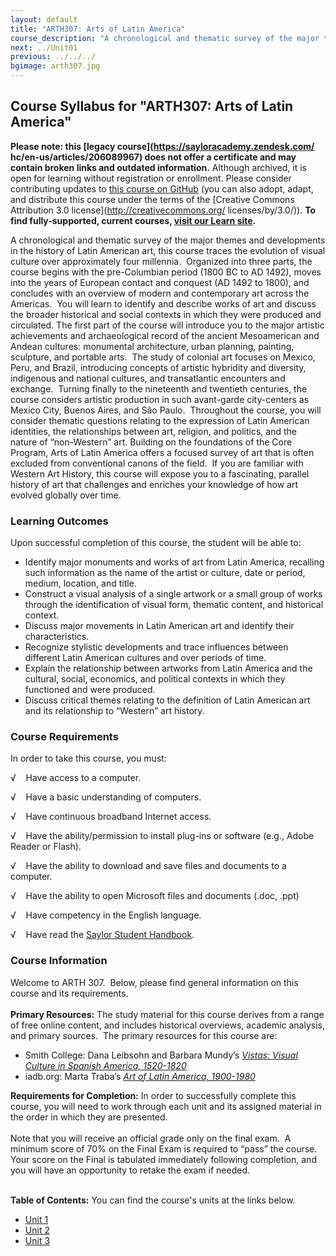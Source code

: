 ```yaml
---
layout: default
title: "ARTH307: Arts of Latin America"
course_description: "A chronological and thematic survey of the major themes and developments in the history of Latin American art, covering the pre-Columbian period, European Conquest, and modern and contemporary art across the Americas."
next: ../Unit01
previous: ../../../
bgimage: arth307.jpg
---
```

Course Syllabus for "ARTH307: Arts of Latin America"
----------------------------------------------------

**Please note: this [legacy course](https://sayloracademy.zendesk.com/
hc/en-us/articles/206089967) does not offer a certificate and may contain 
broken links and outdated information.** Although archived, it is open 
for learning without registration or enrollment. Please consider contributing 
updates to [this course on GitHub](https://github.com/saylordotorg/course_arth307) 
(you can also adopt, adapt, and distribute this course under the terms of 
the [Creative Commons Attribution 3.0 license](http://creativecommons.org/
licenses/by/3.0/)). **To find fully-supported, current courses, [visit our 
Learn site](https://learn.saylor.org).**

A chronological and thematic survey of the major themes and developments
in the history of Latin American art, this course traces the evolution
of visual culture over approximately four millennia.  Organized into
three parts, the course begins with the pre-Columbian period (1800 BC to
AD 1492), moves into the years of European contact and conquest (AD 1492
to 1800), and concludes with an overview of modern and contemporary art
across the Americas.  You will learn to identify and describe works of
art and discuss the broader historical and social contexts in which they
were produced and circulated. The first part of the course will
introduce you to the major artistic achievements and archaeological
record of the ancient Mesoamerican and Andean cultures: monumental
architecture, urban planning, painting, sculpture, and portable arts. 
The study of colonial art focuses on Mexico, Peru, and Brazil,
introducing concepts of artistic hybridity and diversity, indigenous and
national cultures, and transatlantic encounters and exchange.  Turning
finally to the nineteenth and twentieth centuries, the course considers
artistic production in such avant-garde city-centers as Mexico City,
Buenos Aires, and São Paulo.  Throughout the course, you will consider
thematic questions relating to the expression of Latin American
identities, the relationships between art, religion, and politics, and
the nature of “non-Western” art. Building on the foundations of the Core
Program, Arts of Latin America offers a focused survey of art that is
often excluded from conventional canons of the field.  If you are
familiar with Western Art History, this course will expose you to a
fascinating, parallel history of art that challenges and enriches your
knowledge of how art evolved globally over time.

### Learning Outcomes

Upon successful completion of this course, the student will be able
to:  

-   Identify major monuments and works of art from Latin America,
    recalling such information as the name of the artist or culture,
    date or period, medium, location, and title.
-   Construct a visual analysis of a single artwork or a small group of
    works through the identification of visual form, thematic content,
    and historical context.
-   Discuss major movements in Latin American art and identify their
    characteristics.
-   Recognize stylistic developments and trace influences between
    different Latin American cultures and over periods of time.
-   Explain the relationship between artworks from Latin America and the
    cultural, social, economics, and political contexts in which they
    functioned and were produced.
-   Discuss critical themes relating to the definition of Latin American
    art and its relationship to “Western” art history.

### Course Requirements

In order to take this course, you must:  
  
 √    Have access to a computer.  
  
 √    Have a basic understanding of computers.  
  
 √    Have continuous broadband Internet access.  
  
 √    Have the ability/permission to install plug-ins or software (e.g.,
Adobe Reader or Flash).  
  
 √    Have the ability to download and save files and documents to a
computer.  
  
 √    Have the ability to open Microsoft files and documents (.doc,
.ppt)  
  
 √    Have competency in the English language.  
  
 √    Have read the [Saylor Student
Handbook](http://www.saylor.org/site/wp-content/uploads/2012/05/Saylor-StudentHandbook.pdf).

### Course Information

Welcome to ARTH 307.  Below, please find general information on this
course and its requirements.   
    
 **Primary Resources:** The study material for this course derives from
a range of free online content, and includes historical overviews,
academic analysis, and primary sources.  The primary resources for this
course are:  

-   Smith College: Dana Leibsohn and Barbara Mundy’s *[Vistas: Visual
    Culture in Spanish America,
    1520-1820](http://www.smith.edu/vistas/index.html)*
-   iadb.org: Marta Traba’s *[Art of Latin America,
    1900-1980](http://www.iadb.org/publications/search.cfm?query=art+of+latin+america&context=Title&lang=en&searchLang=all&searchtype=general)*

**Requirements for Completion:** In order to successfully complete this
course, you will need to work through each unit and its assigned
material in the order in which they are presented.   
    
 Note that you will receive an official grade only on the final exam.  A
minimum score of 70% on the Final Exam is required to “pass” the
course.  Your score on the Final is tabulated immediately following
completion, and you will have an opportunity to retake the exam if
needed.  
    

**Table of Contents:** You can find the course's units at the links below.

- [Unit 1](https://legacy.saylor.org/arth307/Unit01/)
- [Unit 2](https://legacy.saylor.org/arth307/Unit02/)
- [Unit 3](https://legacy.saylor.org/arth307/Unit03/)
